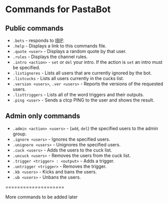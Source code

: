 # Commands for PastaBot

## Public commands
- `.bots` - responds to [IBIP](https://github.com/Teknikode/IBIP).
- `.help` - Displays a link to this commands file.
- `.quote <user>` - Displays a random quote by that user.
- `.rules` - Displays the channel rules.
- `.intro <action>` - `set` or `del` your intro. If the action is `set` an intro must be specified.
- `.listignores` - Lists all users that are currently ignored by the bot.
- `.listcucks` - Lists all users currently in the cucks list.
- `.version <users>`, `.ver <users>` - Reports the versions of the requested users.
- `.listtriggers` - Lists all of the word triggers and their outputs.
- `.ping <user>` - Sends a ctcp PING to the user and shows the result.

## Admin only commands
- `.admin <action> <users>` - (`add`, `del`) the specified users to the admin group.
- `.ignore <users>` - Ignores the specified users.
- `.unignore <users>` - Unignores the specified users.
- `.cuck <users>` - Adds the users to the cuck list.
- `.uncuck <users>` - Removes the users from the cuck list. 
- `.trigger <trigger> : <output>` - Adds a trigger.
- `.untrigger <trigger>` - Removes the trigger.
- `.kb <users>` - Kicks and bans the users.
- `.ub <users>` - Unbans the users.

====================

More commands to be added later
